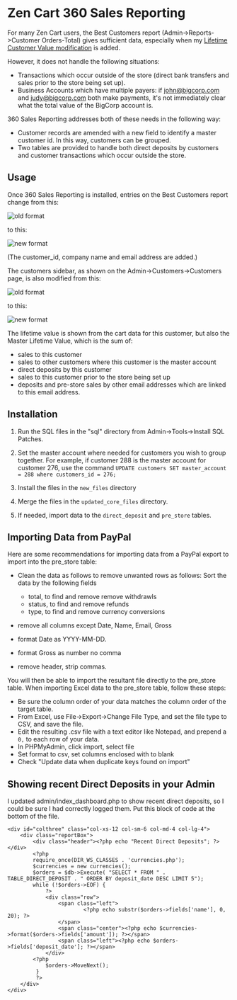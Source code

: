 Zen Cart 360 Sales Reporting
============================

For many Zen Cart users, the Best Customers report (Admin->Reports->Customer Orders-Total) gives sufficient data, especially when my [Lifetime Customer Value modification](https://github.com/zencart/zencart/pull/1802) is added. 

However, it does not handle the following situations: 
* Transactions which occur outside of the store (direct bank transfers and sales prior to the store being set up).
* Business Accounts which have multiple payers: if john@bigcorp.com and judy@bigcorp.com both make payments, it's not immediately clear what the total value of the BigCorp account is. 

360 Sales Reporting addresses both of these needs in the following way: 
* Customer records are amended with a new field to identify a master customer id.  In this way, customers can be grouped. 
* Two tables are provided to handle both direct deposits by customers and customer transactions which occur outside the store. 

## Usage
Once 360 Sales Reporting is installed, entries on the Best Customers report change from this: 

![old format](https://www.thatsoftwareguy.com/img/github_images/stats_customers_old.png)

to this: 

![new format](https://www.thatsoftwareguy.com/img/github_images/stats_customers_new.png)

(The customer_id, company name and email address are added.)

The customers sidebar, as shown on the Admin->Customers->Customers page, is also modified from this: 

![old format](https://www.thatsoftwareguy.com/img/github_images/old_customers_sidebox.png)

to this: 
 
![new format](https://www.thatsoftwareguy.com/img/github_images/new_customers_sidebox.png)

The lifetime value is shown from the cart data for this customer, but also the Master Lifetime Value, which is the sum of: 

* sales to this customer
* sales to other customers where this customer is the master account
* direct deposits by this customer
* sales to this customer prior to the store being set up
* deposits and pre-store sales by other email addresses which are linked to this email address. 

## Installation

1. Run the SQL files in the "sql" directory from Admin->Tools->Install SQL Patches. 

1. Set the master account where needed for customers you wish to group together.  For example, if customer 288 is the master account for customer 276, use the command
`UPDATE customers SET master_account = 288 where customers_id = 276; `

3. Install the files in the `new_files` directory 

4. Merge the files in the `updated_core_files` directory. 

5. If needed, import data to the `direct_deposit` and `pre_store` tables. 

## Importing Data from PayPal 
Here are some recommendations for importing data from a PayPal export to import into the pre_store table:  

- Clean the data as follows to remove unwanted rows as follows:  Sort the data by the following fields 
    - total, to find and remove remove withdrawls
    - status, to find and remove refunds
    - type, to find and remove currency conversions 

- remove all columns except Date, Name, Email, Gross
- format Date as YYYY-MM-DD.
- format Gross as number no comma
- remove header, strip commas. 

You will then be able to import the resultant file directly to the 
pre_store table.  When importing Excel data to the pre_store table, 
follow these steps: 
- Be sure the column order of your data matches the column order
of the target table. 
- From Excel, use File->Export->Change File Type, and set the file type
to CSV, and save the file.
- Edit the resulting .csv file with a text editor like Notepad, and
prepend a `0,` to each row of your data.
- In PHPMyAdmin, click import, select file
- Set format to csv, set columns enclosed with to blank
- Check "Update data when duplicate keys found on import" 


## Showing recent Direct Deposits in your Admin

I updated admin/index_dashboard.php to show recent direct deposits, 
so I could be sure I had correctly logged them.  Put this block of
code at the bottom of the file. 

~~~~
<div id="colthree" class="col-xs-12 col-sm-6 col-md-4 col-lg-4">
    <div class="reportBox">
        <div class="header"><?php echo "Recent Direct Deposits"; ?> </div>
        <?php
        require_once(DIR_WS_CLASSES . 'currencies.php');
        $currencies = new currencies();
        $orders = $db->Execute( "SELECT * FROM " . TABLE_DIRECT_DEPOSIT . " ORDER BY deposit_date DESC LIMIT 5"); 
        while (!$orders->EOF) {
            ?>
            <div class="row">
                <span class="left">
                        <?php echo substr($orders->fields['name'], 0, 20); ?>
                </span>
                <span class="center"><?php echo $currencies->format($orders->fields['amount']); ?></span>
                <span class="left"><?php echo $orders->fields['deposit_date']; ?></span>
            </div>
        <?php 
            $orders->MoveNext(); 
         } 
         ?>
    </div>
</div>
~~~~

